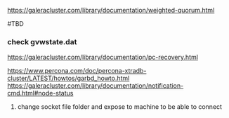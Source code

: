 https://galeracluster.com/library/documentation/weighted-quorum.html

#TBD
### check gvwstate.dat
https://galeracluster.com/library/documentation/pc-recovery.html

https://www.percona.com/doc/percona-xtradb-cluster/LATEST/howtos/garbd_howto.html
https://galeracluster.com/library/documentation/notification-cmd.html#node-status


1. change socket file folder and expose to machine to be able to connect 
